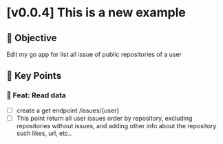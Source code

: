 # [v0.0.4] This is a new example

## 🎯 Objective

<!-- Brief description of what needs to be accomplished -->

Edit my go app for list all issue of public repositories of a user

## 🔑 Key Points

### 🤝 Feat: Read data

<!-- Key point what needs to be accomplished, representing the idea of this Task -->

- [ ] create a get endpoint /issues/{user}
- [ ] This point return all user issues order by repository, excluding repositories without issues, and adding other info about the repository such likes, url, etc..
